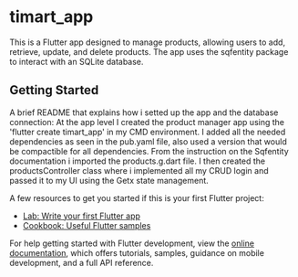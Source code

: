 # timart_app

This is a Flutter app designed to manage products, allowing users to add, retrieve, update, and delete products. The app uses the sqfentity package to interact with an SQLite database.
## Getting Started

A brief README that explains how i setted up the app and the database connection:
At the app level
I created the product manager app using the 'flutter create timart_app' in my CMD environment. 
I added all the needed dependencies as seen in the pub.yaml file, also used a version that would be compactible for all dependencies.
From the instruction on the Sqfentity documentation i imported the products.g.dart file.
I then created the productsController class where i implemented all my CRUD login and passed it to my UI using the Getx state management.



A few resources to get you started if this is your first Flutter project:

- [Lab: Write your first Flutter app](https://docs.flutter.dev/get-started/codelab)
- [Cookbook: Useful Flutter samples](https://docs.flutter.dev/cookbook)

For help getting started with Flutter development, view the
[online documentation](https://docs.flutter.dev/), which offers tutorials,
samples, guidance on mobile development, and a full API reference.
